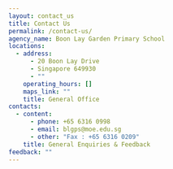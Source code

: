 ```yaml
---
layout: contact_us
title: Contact Us
permalink: /contact-us/
agency_name: Boon Lay Garden Primary School
locations:
  - address:
      - 20 Boon Lay Drive
      - Singapore 649930
      - ""
    operating_hours: []
    maps_link: ""
    title: General Office
contacts:
  - content:
      - phone: +65 6316 0998
      - email: blgps@moe.edu.sg
      - other: "Fax : +65 6316 0209"
    title: General Enquiries & Feedback
feedback: ""
---
```

